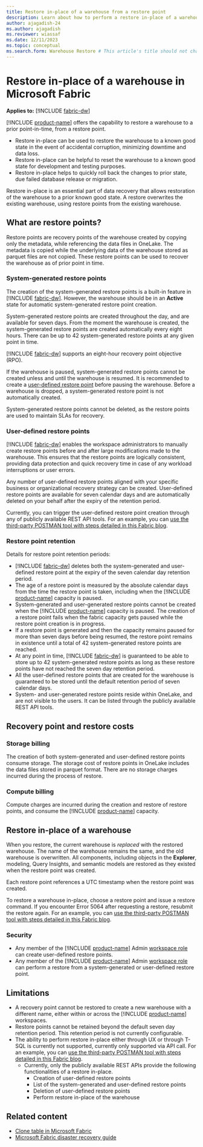 ```yaml
---
title: Restore in-place of a warehouse from a restore point
description: Learn about how to perform a restore in-place of a warehouse in Microsoft Fabric.
author: ajagadish-24
ms.author: ajagadish
ms.reviewer: wiassaf
ms.date: 12/11/2023
ms.topic: conceptual
ms.search.form: Warehouse Restore # This article's title should not change. If so, contact engineering.
---
```

# Restore in-place of a warehouse in Microsoft Fabric

**Applies to:** [!INCLUDE [fabric-dw](includes/applies-to-version/fabric-dw.md)]

[!INCLUDE [product-name](../includes/product-name.md)] offers the capability to restore a warehouse to a prior point-in-time, from a restore point.

- Restore in-place can be used to restore the warehouse to a known good state in the event of accidental corruption, minimizing downtime and data loss.
- Restore in-place can be helpful to reset the warehouse to a known good state for development and testing purposes.
- Restore in-place helps to quickly roll back the changes to prior state, due failed database release or migration.

Restore in-place is an essential part of data recovery that allows restoration of the warehouse to a prior known good state. A restore overwrites the existing warehouse, using restore points from the existing warehouse.

## What are restore points?

Restore points are recovery points of the warehouse created by copying only the metadata, while referencing the data files in OneLake. The metadata is copied while the underlying data of the warehouse stored as parquet files are not copied. These restore points can be used to recover the warehouse as of prior point in time.

### System-generated restore points

The creation of the system-generated restore points is a built-in feature in [!INCLUDE [fabric-dw](includes/fabric-dw.md)]. However, the warehouse should be in an **Active** state for automatic system-generated restore point creation.

System-generated restore points are created throughout the day, and are available for seven days. From the moment the warehouse is created, the system-generated restore points are created automatically every eight hours. There can be up to 42 system-generated restore points at any given point in time.

[!INCLUDE [fabric-dw](includes/fabric-dw.md)] supports an eight-hour recovery point objective (RPO).

<!-- To see when the last restore point started, execute the query below on your warehouse via the [Fabric portal SQL query editor](sql-query-editor.md). Refer to the top (most recent) row. -->

If the warehouse is paused, system-generated restore points cannot be created unless and until the warehouse is resumed. It is recommended to create a [user-defined restore point](#user-defined-restore-points) before pausing the warehouse. Before a warehouse is dropped, a system-generated restore point is not automatically created.

System-generated restore points cannot be deleted, as the restore points are used to maintain SLAs for recovery.

### User-defined restore points

[!INCLUDE [fabric-dw](includes/fabric-dw.md)] enables the workspace administrators to manually create restore points before and after large modifications made to the warehouse. This ensures that the restore points are logically consistent, providing data protection and quick recovery time in case of any workload interruptions or user errors.

Any number of user-defined restore points aligned with your specific business or organizational recovery strategy can be created. User-defined restore points are available for seven calendar days and are automatically deleted on your behalf after the expiry of the retention period.

Currently, you can trigger the user-defined restore point creation through any of publicly available REST API tools. <!-- For an example, see the tutorial [Create user-defined restore points](tutorial-restore-in-place-warehouse.md#create-user-defined-restore-points). --> For an example, you can [use the third-party POSTMAN tool with steps detailed in this Fabric blog](https://blog.fabric.microsoft.com/blog/auto-draft/)<!-- [use the third-party POSTMAN tool with steps detailed in this Fabric blog](https://blog.fabric.microsoft.com/blog/the-art-of-data-warehouse-recovery-within-microsoft-fabric/)-->.

### Restore point retention

Details for restore point retention periods:

- [!INCLUDE [fabric-dw](includes/fabric-dw.md)] deletes both the system-generated and user-defined restore point at the expiry of the seven calendar day retention period.
- The age of a restore point is measured by the absolute calendar days from the time the restore point is taken, including when the [!INCLUDE [product-name](../includes/product-name.md)] capacity is paused.
- System-generated and user-generated restore points cannot be created when the [!INCLUDE [product-name](../includes/product-name.md)] capacity is paused. The creation of a restore point fails when the fabric capacity gets paused while the restore point creation is in progress.
- If a restore point is generated and then the capacity remains paused for more than seven days before being resumed, the restore point remains in existence until a total of 42 system-generated restore points are reached.
- At any point in time, [!INCLUDE [fabric-dw](includes/fabric-dw.md)] is guaranteed to be able to store up to 42 system-generated restore points as long as these restore points have not reached the seven day retention period.
- All the user-defined restore points that are created for the warehouse is guaranteed to be stored until the default retention period of seven calendar days.
- System- and user-generated restore points reside within OneLake, and are not visible to the users. It can be listed through the publicly available REST API tools.

## Recovery point and restore costs

### Storage billing

The creation of both system-generated and user-defined restore points consume storage. The storage cost of restore points in OneLake includes the data files stored in parquet format. There are no storage charges incurred during the process of restore.

### Compute billing

Compute charges are incurred during the creation and restore of restore points, and consume the [!INCLUDE [product-name](../includes/product-name.md)] capacity.

## Restore in-place of a warehouse

When you restore, the current warehouse is *replaced* with the restored warehouse. The name of the warehouse remains the same, and the old warehouse is overwritten. All components, including objects in the **Explorer**, modeling, Query Insights, and semantic models are restored as they existed when the restore point was created.

Each restore point references a UTC timestamp when the restore point was created.

To restore a warehouse in-place, choose a restore point and issue a restore command. If you encounter Error 5064 after requesting a restore, resubmit the restore again. For an example, you can [use the third-party POSTMAN tool with steps detailed in this Fabric blog](https://blog.fabric.microsoft.com/blog/auto-draft/). <!-- [use the third-party POSTMAN tool with steps detailed in this Fabric blog](https://blog.fabric.microsoft.com/blog/the-art-of-data-warehouse-recovery-within-microsoft-fabric/). -->

### Security

- Any member of the [!INCLUDE [product-name](../includes/product-name.md)] Admin [workspace role](workspace-roles.md) can create user-defined restore points.
- Any member of the [!INCLUDE [product-name](../includes/product-name.md)] Admin [workspace role](workspace-roles.md) can perform a restore from a system-generated or user-defined restore point.

## Limitations

- A recovery point cannot be restored to create a new warehouse with a different name, either within or across the [!INCLUDE [product-name](../includes/product-name.md)] workspaces.
- Restore points cannot be retained beyond the default seven day retention period. This retention period is not currently configurable.
- The ability to perform restore in-place either through UX or through T-SQL is currently not supported, currently only supported via API call. <!-- For an example, see [Tutorial: Restore a Warehouse using REST API in Microsoft Fabric](tutorial-restore-in-place-warehouse.md). --> For an example, you can [use the third-party POSTMAN tool with steps detailed in this Fabric blog](https://blog.fabric.microsoft.com/blog/auto-draft/)<!-- [use the third-party POSTMAN tool with steps detailed in this Fabric blog](https://blog.fabric.microsoft.com/blog/the-art-of-data-warehouse-recovery-within-microsoft-fabric/) -->.
    - Currently, only the publicly available REST APIs provide the following functionalities of a restore in-place. 
        - Creation of user-defined restore points
        - List of the system-generated and user-defined restore points
        - Deletion of user-defined restore points
        - Perform restore in-place of the warehouse

## Related content

- [Clone table in Microsoft Fabric](clone-table.md)
- [Microsoft Fabric disaster recovery guide](../security/disaster-recovery-guide.md)